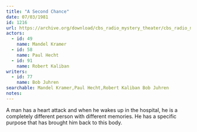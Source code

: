 ```yaml
---
title: "A Second Chance"
date: 07/03/1981
id: 1216
url: https://archive.org/download/cbs_radio_mystery_theater/cbs_radio_mystery_theater-1201-1250.zip/cbs_radio_mystery_theater-1201-1250%2Fcbsrmt_1216_a_second_chance.mp3
actors:  
  - id: 49
    name: Mandel Kramer  
  - id: 58
    name: Paul Hecht  
  - id: 91
    name: Robert Kaliban
writers:  
  - id: 77
    name: Bob Juhren
searchable: Mandel Kramer,Paul Hecht,Robert Kaliban Bob Juhren
notes:  
---
```

A man has a heart attack and when he wakes up in the hospital, he is a completely different person with different memories. He has a specific purpose that has brought him back to this body.